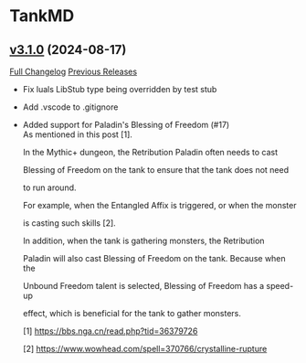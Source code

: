 # TankMD

## [v3.1.0](https://github.com/Oppzippy/TankMD/tree/v3.1.0) (2024-08-17)
[Full Changelog](https://github.com/Oppzippy/TankMD/compare/v3.0.4...v3.1.0) [Previous Releases](https://github.com/Oppzippy/TankMD/releases)

- Fix luals LibStub type being overridden by test stub  
- Add .vscode to .gitignore  
- Added support for Paladin's Blessing of Freedom (#17)  
    As mentioned in this post [1].  
    In the Mythic+ dungeon, the Retribution Paladin often needs to cast  
    Blessing of Freedom on the tank to ensure that the tank does not need  
    to run around.  
    For example, when the Entangled Affix is triggered, or when the monster  
    is casting such skills [2].  
    In addition, when the tank is gathering monsters, the Retribution  
    Paladin will also cast Blessing of Freedom on the tank. Because when the  
    Unbound Freedom talent is selected, Blessing of Freedom has a speed-up  
    effect, which is beneficial for the tank to gather monsters.  
    [1] https://bbs.nga.cn/read.php?tid=36379726  
    [2] https://www.wowhead.com/spell=370766/crystalline-rupture  